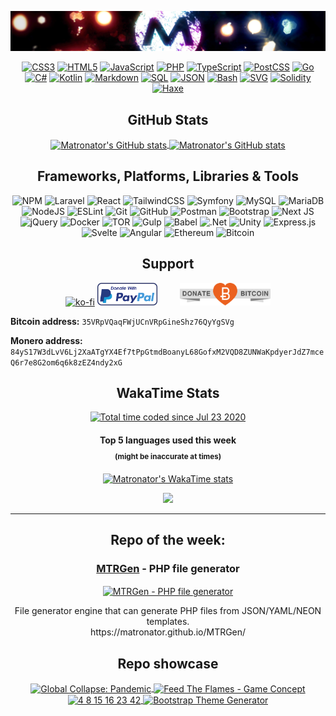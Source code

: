 <!-- ### Hi there 👋 -->

<!--
**matronator/matronator** is a ✨ _special_ ✨ repository because its `README.md` (this file) appears on your GitHub profile.
-->

<!-- <img alt="GitHub" src="https://img.shields.io/github/followers/matronator?logo=github&style=for-the-badge">
<img alt="LinkedIn" src="https://img.shields.io/badge/LinkedIn-blue?logo=linkedin&style=for-the-badge&link=https://www.linkedin.com/in/matronator&color=2867B2">
<img alt="YouTube" src="https://img.shields.io/youtube/channel/subscribers/UCkA3pppzCw2OVBaowBO_A9Q?logo=youtube&style=for-the-badge">
<img alt="SoundCloud" src="https://img.shields.io/badge/SoundCloud-_?logo=soundcloud&style=for-the-badge&link=https://soundcloud.com/matronator&color=FE5000&logoColor=white">
<img alt="Instagram" src="https://img.shields.io/badge/Instagram-_?logo=instagram&style=for-the-badge&link=https://www.instagram.com/matronator&logoColor=white&color=E4405F"> -->

<!-- --------------

Theme:

&title_color=bf1f1f&icon_color=ffbf00&text_color=ffffff&bg_color=100,000000,360428,730517

---------------- -->

<!-- #### Notice: If you like this project, please consider [donating](#support). The battery on my macbook died and I need to get it replaced to be able to work, but a battery replacement for a 7 year old macbook is kinda expensive and money's little tight right now. Any help would be much appretiated! Thank you :) -->

<p align="center"><img src=".github/header.jpg"></p>
<p align="center">
    <a href="https://github.com/search?q=user%3Amatronator+language%3Acss&type=code"><img alt="CSS3" src="https://img.shields.io/badge/CSS-1572B6.svg?style=flat&logo=css3&logoColor=white"></a>
    <a href="https://github.com/search?q=user%3Amatronator+language%3Ahtml&type=code"><img alt="HTML5" src="https://img.shields.io/badge/HTML-E34F26.svg?style=flat&logo=html5&logoColor=white"></a>
    <a href="https://github.com/search?q=user%3Amatronator+language%3Ajavascript&type=code"><img alt="JavaScript" src="https://img.shields.io/badge/JavaScript-F7DF1E.svg?style=flat&logo=javascript&logoColor=black"></a>
      <a href="https://github.com/search?q=user%3Amatronator+language%3Aphp&type=code"><img alt="PHP" src="https://img.shields.io/badge/PHP-777BB4.svg?style=flat&logo=php&logoColor=white"></a>
  <a href="https://github.com/search?q=user%3Amatronator+language%3AtypeScript&type=code"><img alt="TypeScript" src="https://img.shields.io/badge/TypeScript-007ACC.svg?style=flat&logo=typescript&logoColor=white"></a>
  <a href="https://github.com/search?q=user%3Amatronator+language%3Apostcss&type=code"><img alt="PostCSS" src="https://img.shields.io/badge/PostCSS-DD3A0A.svg?style=flat&logo=postcss&logoColor=white"></a>
  <a href="https://github.com/search?q=user%3Amatronator+language%3Agolang&type=code"><img alt="Go" src="https://img.shields.io/badge/Go-ffffff.svg?style=flat&logo=go&logoColor=00ADD8"></a>
  <a href="https://github.com/search?q=user%3Amatronator+language%3Acsharp&type=code"><img alt="C#" src="https://img.shields.io/badge/C%23-239120.svg?style=flat&logo=c-sharp&logoColor=white"></a>
    <a href="https://github.com/search?q=user%3Amatronator+language%3Akotlin&type=code"><img alt="Kotlin" src="https://img.shields.io/badge/Kotlin-0095D5.svg?style=flat&logo=Kotlin&logoColor=white"></a>
    <a href="https://github.com/search?q=user%3Amatronator+language%3Amarkdown&type=code"><img alt="Markdown" src="https://img.shields.io/badge/Markdown-000000.svg?style=flat&logo=markdown&logoColor=white"></a>
    <a href="https://github.com/search?q=user%3Amatronator+language%3Asql&type=code"><img alt="SQL" src="https://img.shields.io/badge/SQL-025E8C.svg?style=flat&logo=amazon-dynamodb&logoColor=white"></a>
  <a href="https://github.com/search?q=user%3Amatronator+language%3Ajson&type=code"><img alt="JSON" src="https://img.shields.io/badge/JSON-000000.svg?style=flat&logo=json&logoColor=white"></a>
  <a href="https://github.com/search?q=user%3Amatronator+language%3Abash&type=code"><img alt="Bash" src="https://img.shields.io/badge/Bash-121011.svg?style=flat&logo=gnu-bash&logoColor=white"></a>
    <a href="https://github.com/search?q=user%3Amatronator+language%3Asvg&type=code"><img alt="SVG" src="https://img.shields.io/badge/SVG-e0982c.svg?style=flat&logo=svg&logoColor=white"></a>
  <a href="https://github.com/search?q=user%3Amatronator+language%3Asolidity&type=code"><img alt="Solidity" src="https://img.shields.io/badge/Solidity-363636.svg?style=flat&logo=solidity&logoColor=white"></a>
  <a href="https://github.com/search?q=user%3Amatronator+language%3Ahaxe&type=code"><img alt="Haxe" src="https://img.shields.io/badge/Haxe-EA8220.svg?style=flat&logo=haxe&logoColor=white"></a>
</p>

<h2 align="center">
  GitHub Stats
</h2>
<p align="center">
  <a href="https://github.com/anuraghazra/github-readme-stats">
    <img align="center" src="https://github-readme-stats.vercel.app/api/top-langs/?username=matronator&layout=compact&count_private=true&title_color=bf1f1f&icon_color=ffbf00&text_color=ffffff&bg_color=100,000000,360428,730517&langs_count=6" alt="Matronator's GitHub stats">
  </a>
  <a href="https://github.com/anuraghazra/github-readme-stats">
    <img align="center" src="https://github-readme-stats.vercel.app/api?username=matronator&count_private=true&show_icons=true&title_color=bf1f1f&icon_color=ffbf00&text_color=ffffff&bg_color=100,000000,360428,730517&hide=contribs,prs" alt="Matronator's GitHub stats">
  </a>
</p>

<h2 align="center">
  Frameworks, Platforms, Libraries & Tools
</h2>

<p align="center">
  <img src="https://img.shields.io/badge/NPM-%23000000.svg?style=flat&logo=npm&logoColor=white" alt="NPM">
  <img src="https://img.shields.io/badge/Laravel-%23FF2D20.svg?style=flat&logo=laravel&logoColor=white" alt="Laravel">
  <img src="https://img.shields.io/badge/React-%2320232a.svg?style=flat&logo=react&logoColor=%2361DAFB" alt="React">
  <img src="https://img.shields.io/badge/TailwindCSS-%2338B2AC.svg?style=flat&logo=tailwind-css&logoColor=white" alt="TailwindCSS">
  <img src="https://img.shields.io/badge/Symfony-%23000000.svg?style=flat&logo=symfony&logoColor=white" alt="Symfony">
  <img src="https://img.shields.io/badge/MySQL-%2300f.svg?style=flat&logo=mysql&logoColor=white" alt="MySQL">
  <img src="https://img.shields.io/badge/MariaDB-003545?style=flat&logo=mariadb&logoColor=white" alt="MariaDB">
  <img src="https://img.shields.io/badge/node.js-6DA55F?style=flat&logo=node.js&logoColor=white" alt="NodeJS">
  <img src="https://img.shields.io/badge/ESLint-4B3263?style=flat&logo=eslint&logoColor=white" alt="ESLint">
  <img src="https://img.shields.io/badge/git-%23F05033.svg?style=flat&logo=git&logoColor=white" alt="Git">
  <img src="https://img.shields.io/badge/GitHub-%23121011.svg?style=flat&logo=github&logoColor=white" alt="GitHub">
  <img src="https://img.shields.io/badge/Postman-FF6C37?style=flat&logo=postman&logoColor=white" alt="Postman">
  <img src="https://img.shields.io/badge/Bootstrap-%23563D7C.svg?style=flat&logo=bootstrap&logoColor=white" alt="Bootstrap">
  <img src="https://img.shields.io/badge/Next-black?style=flat&logo=next.js&logoColor=white" alt="Next JS">
  <img src="https://img.shields.io/badge/jQuery-%230769AD.svg?style=flat&logo=jquery&logoColor=white" alt="jQuery">
  <img src="https://img.shields.io/badge/Docker-%230db7ed.svg?style=flat&logo=docker&logoColor=white" alt="Docker">
  <img src="https://img.shields.io/badge/Tor-%237E4798.svg?style=flat&logo=tor-project&logoColor=white" alt="TOR">
  <img src="https://img.shields.io/badge/GULP-%23CF4647.svg?style=flat&logo=gulp&logoColor=white" alt="Gulp">
  <img src="https://img.shields.io/badge/Babel-F9DC3e?style=flat&logo=babel&logoColor=black" alt="Babel">
  <img src="https://img.shields.io/badge/.NET-5C2D91?style=flat&logo=.net&logoColor=white" alt=".Net">
  <img src="https://img.shields.io/badge/Unity-%23000000.svg?style=flat&logo=unity&logoColor=white" alt="Unity">
  <img src="https://img.shields.io/badge/express.js-%23404d59.svg?style=flat&logo=express&logoColor=%2361DAFB" alt="Express.js">
  <img src="https://img.shields.io/badge/Svelte-%23f1413d.svg?style=flat&logo=svelte&logoColor=white" alt="Svelte">
  <img src="https://img.shields.io/badge/Angular-%23DD0031.svg?style=flat&logo=angular&logoColor=white" alt="Angular">
  <img src="https://img.shields.io/badge/Ethereum-3C3C3D?style=flat&logo=Ethereum&logoColor=white" alt="Ethereum">
  <img src="https://img.shields.io/badge/Bitcoin-000?style=flat&logo=bitcoin&logoColor=white" alt="Bitcoin">
</p>

<div align="center">
  
  ## Support
  
  <!-- [Contribute to a MacBook battery replacement via PayPal](https://paypal.me/pools/c/8C3DhbhuNB) -->
  
   [![ko-fi](https://ko-fi.com/img/githubbutton_sm.svg)](https://ko-fi.com/U7U2MDBC)
<a href="https://www.paypal.me/matronator" target="_blank" style="margin-right:32px;"><img src=".github/paypal.png" height="36"></a>
<a href="https://www.blockchain.com/btc/address/35VRpVQaqFWjUCnVRpGineShz76QyYgSVg" target="_blank"><img src=".github/RibbonDonateBitcoin.png" height="36"></a></div>

**Bitcoin address:** `35VRpVQaqFWjUCnVRpGineShz76QyYgSVg`
  
**Monero address:** `84yS17W3dLvV6Lj2XaATgYX4Ef7tPpGtmdBoanyL68GofxM2VQD8ZUNWaKpdyerJdZ7mceQ6r7e8G2om6q6k8zEZ4ndy2xG`
  
</div>

<h2 align="center">
  WakaTime Stats
</h2>
<p align="center"><a href="https://wakatime.com/@ed11b7b0-962b-4893-a35b-4539adbcb349"><img src="https://wakatime.com/badge/user/ed11b7b0-962b-4893-a35b-4539adbcb349.svg?style=flat" alt="Total time coded since Jul 23 2020"></a></p>
<h4 align="center">
  Top 5 languages used this week
  <sub align="center"><br>(might be inaccurate at times)</sub>
</h4>
<p align="center">
  <a href="https://wakatime.com/@matronator">
    <img align="center" src="https://github-readme-stats.vercel.app/api/wakatime?username=@matronator&langs_count=5&range_text=last_30_days" alt="Matronator's WakaTime stats">
  </a>
</p>
<p align="center">
  <a href="https://wakatime.com/@matronator"><img src="https://wakatime.com/share/@matronator/10ea4041-b681-4d41-a2e4-2e5d4bcaa3e0.png" /></a>
</p>

<hr>

<!--
[![Matronator's GitHub stats](https://github-readme-stats.vercel.app/api?username=matronator&count_private=true&show_icons=true&title_color=bf1f1f&icon_color=ffbf00&text_color=ffffff&bg_color=100,000000,360428,730517&hide=contribs,prs)](https://github.com/anuraghazra/github-readme-stats)
[![GitHub Streak](https://github-readme-streak-stats.herokuapp.com?user=matronator&theme=onedark)](https://git.io/streak-stats)
[![Top Langs](https://github-readme-stats.vercel.app/api/top-langs/?username=matronator&title_color=bf1f1f&icon_color=ffbf00&text_color=ffffff&bg_color=100,000000,360428,730517)](https://github.com/anuraghazra/github-readme-stats) 
[![Matronator's wakatime stats](https://github-readme-stats.vercel.app/api/wakatime?username=matronator&layout=compact&langs_count=5&range_text=last_7_days)](https://github.com/anuraghazra/github-readme-stats)
<figure><embed src="https://wakatime.com/share/@matronator/5d403086-eeaa-4643-9869-927499fd41c3.svg"></embed></figure>
-->

<h2 align="center">
  Repo of the week:
</h2>
<h3 align="center"><a href="https://github.com/matronator/MTRGen">MTRGen</a> - PHP file generator</h3>
<p align="center">
  <a href="https://github.com/matronator/MTRGen">
    <img align="center" src="https://github-readme-stats.vercel.app/api/pin/?username=matronator&repo=MTRGen&title_color=bf1f1f&icon_color=ffbf00&text_color=ffffff&bg_color=100,000000,360428,730517" alt="MTRGen - PHP file generator">
  </a>
</p>
<p align="center">File generator engine that can generate PHP files from JSON/YAML/NEON templates.<br>https://matronator.github.io/MTRGen/</p>

<h2 align="center">Repo showcase</h2>

<p align="center">
  <a href="https://github.com/matronator/GlobalCollapse">
    <img align="center" src="https://github-readme-stats.vercel.app/api/pin/?username=matronator&repo=GlobalCollapse&title_color=bf1f1f&icon_color=ffbf00&text_color=ffffff&bg_color=100,000000,360428,730517" alt="Global Collapse: Pandemic">
  </a>
  <a href="https://github.com/matronator/feed-the-flames">
    <img align="center" src="https://github-readme-stats.vercel.app/api/pin/?username=matronator&repo=feed-the-flames&title_color=bf1f1f&icon_color=ffbf00&text_color=ffffff&bg_color=100,000000,360428,730517" alt="Feed The Flames - Game Concept">
  </a>
  <a href="https://github.com/matronator/lostCountdown">
    <img align="center" src="https://github-readme-stats.vercel.app/api/pin/?username=matronator&repo=lostCountdown&title_color=bf1f1f&icon_color=ffbf00&text_color=ffffff&bg_color=100,000000,360428,730517" alt="4 8 15 16 23 42">
  </a>
  <a href="https://github.com/matronator/ThemeGenerator">
    <img align="center" src="https://github-readme-stats.vercel.app/api/pin/?username=matronator&repo=ThemeGenerator&title_color=bf1f1f&icon_color=ffbf00&text_color=ffffff&bg_color=100,000000,360428,730517" alt="Bootstrap Theme Generator">
  </a>
</p>
